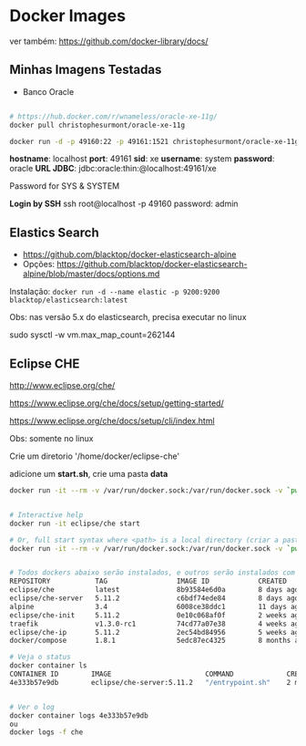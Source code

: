 


# Docker Images

ver também: https://github.com/docker-library/docs/

## Minhas Imagens Testadas

- Banco Oracle
```bash

# https://hub.docker.com/r/wnameless/oracle-xe-11g/
docker pull christophesurmont/oracle-xe-11g

docker run -d -p 49160:22 -p 49161:1521 christophesurmont/oracle-xe-11g
```
**hostname**: localhost
**port**: 49161
**sid**: xe
**username**: system
**password**: oracle
**URL JDBC**:  jdbc:oracle:thin:@localhost:49161/xe

Password for SYS & SYSTEM

**Login by SSH**
ssh root@localhost -p 49160
password: admin


## Elastics Search
 - https://github.com/blacktop/docker-elasticsearch-alpine
 - Opções: https://github.com/blacktop/docker-elasticsearch-alpine/blob/master/docs/options.md

Instalação: `docker run -d --name elastic -p 9200:9200 blacktop/elasticsearch:latest`


Obs: nas versão 5.x do elasticsearch, precisa executar no linux

sudo sysctl -w vm.max_map_count=262144

## Eclipse CHE

http://www.eclipse.org/che/

https://www.eclipse.org/che/docs/setup/getting-started/

https://www.eclipse.org/che/docs/setup/cli/index.html


Obs: somente no linux

Crie um diretorio '/home/docker/eclipse-che'

adicione um **start.sh**, crie uma pasta **data**
```bash
docker run -it --rm -v /var/run/docker.sock:/var/run/docker.sock -v `pwd`/data:/data eclipse/che start --fast
```

```bash

# Interactive help
docker run -it eclipse/che start

# Or, full start syntax where <path> is a local directory (criar a pasta data no diretorio aonde esta executando o comando
docker run -it --rm -v /var/run/docker.sock:/var/run/docker.sock -v `pwd`/data:/data eclipse/che start


# Todos dockers abaixo serão instalados, e outros serão instalados com o uso da aplicação
REPOSITORY           TAG                 IMAGE ID            CREATED             SIZE
eclipse/che          latest              8b93584e6d0a        8 days ago          51.2 MB
eclipse/che-server   5.11.2              c6bdf74ede84        8 days ago          310 MB
alpine               3.4                 6008ce38ddc1        11 days ago         4.81 MB
eclipse/che-init     5.11.2              0e10c068af0f        2 weeks ago         55 MB
traefik              v1.3.0-rc1          74cd77a07e38        4 weeks ago         45 MB
eclipse/che-ip       5.11.2              2ec54bd84956        5 weeks ago         4.81 MB
docker/compose       1.8.1               5edc87ec4325        8 months ago        59.2 MB

# Veja o status
docker container ls
CONTAINER ID        IMAGE                       COMMAND             CREATED             STATUS              PORTS                              NAMES
4e333b57e9db        eclipse/che-server:5.11.2   "/entrypoint.sh"    2 minutes ago       Up 2 minutes        8000/tcp, 0.0.0.0:8080->8080/tcp   che


# Ver o log
docker container logs 4e333b57e9db
ou
docker logs -f che

```
